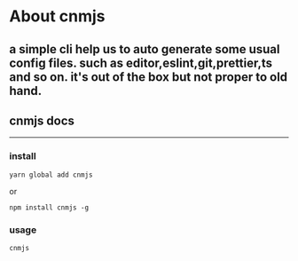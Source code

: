 # About cnmjs
 a simple cli help us to auto generate some usual config files. such as editor,eslint,git,prettier,ts and so on. it's out of the box but not proper to old hand.
---

## **cnmjs docs**

---

### install

```
yarn global add cnmjs
```

or

```
npm install cnmjs -g
```

### usage

```
cnmjs
```
